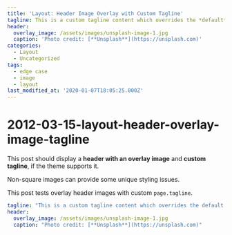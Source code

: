 ```yaml
---
title: 'Layout: Header Image Overlay with Custom Tagline'
tagline: This is a custom tagline content which overrides the *default* page excerpt.
header:
  overlay_image: /assets/images/unsplash-image-1.jpg
  caption: 'Photo credit: [**Unsplash**](https://unsplash.com)'
categories:
  - Layout
  - Uncategorized
tags:
  - edge case
  - image
  - layout
last_modified_at: '2020-01-07T18:05:25.000Z'
---
```


# 2012-03-15-layout-header-overlay-image-tagline

This post should display a **header with an overlay image** and **custom tagline**, if the theme supports it.

Non-square images can provide some unique styling issues.

This post tests overlay header images with custom `page.tagline`.

```yaml
tagline: "This is a custom tagline content which overrides the default page excerpt."
header:
  overlay_image: /assets/images/unsplash-image-1.jpg
  caption: "Photo credit: [**Unsplash**](https://unsplash.com)"
```

